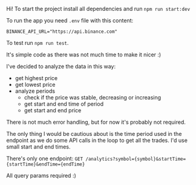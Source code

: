 Hi! To start the project install all dependencies and run `npm run start:dev`

To run the app you need `.env` file with this content:

```
BINANCE_API_URL="https://api.binance.com"
```

To test run `npm run test`.

It's simple code as there was not much time to make it nicer :)

I've decided to analyze the data in this way:

- get highest price
- get lowest price
- analyze periods
  - check if the price was stable, decreasing or increasing
  - get start and end time of period
  - get start and end price

There is not much error handling, but for now it's probably not required.

The only thing I would be cautious about is the time period used in the endpoint as we do some API calls in the loop to get all the trades.
I'd use small start and end times.

There's only one endpoint:
`GET /analytics?symbol={symbol}&startTime={startTime}&endTime={endTime}`

All query params required :)
